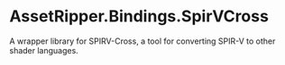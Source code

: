# AssetRipper.Bindings.SpirVCross

A wrapper library for SPIRV-Cross, a tool for converting SPIR-V to other shader languages.